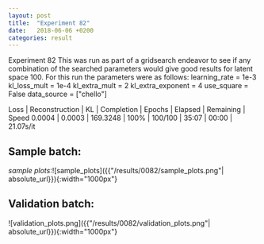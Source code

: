 ```yaml
---
layout: post
title:  "Experiment 82"
date:   2018-06-06 +0200
categories: result
---
```

Experiment 82
This was run as part of a gridsearch endeavor to see if any combination of the searched parameters would give good results for latent space 100.
For this run the parameters were as follows:
learning_rate = 1e-3
kl_loss_mult = 1e-4
kl_extra_mult = 2
kl_extra_exponent = 4
use_square = False
data_source = ["chello"]

Loss | Reconstruction | KL | Completion | Epochs | Elapsed | Remaining | Speed
0.0004 | 0.0003 | 169.3248 | 100% | 100/100 | 35:07 | 00:00 | 21.07s/it



## **Sample batch**:

_sample plots_:![sample_plots]({{"/results/0082/sample_plots.png"| absolute_url}}){:width="1000px"}

## **Validation batch**:

![validation_plots.png]({{"/results/0082/validation_plots.png"| absolute_url}}){:width="1000px"}
